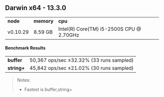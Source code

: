 Darwin x64 - 13.3.0
-----

<table><tr><td><b>node</b></td><td><b>memory</b></td><td><b>cpu</b></td></tr><tr><td>v0.10.29</td><td>8.59 GB</td><td>Intel(R) Core(TM) i5-2500S CPU @ 2.70GHz</td></tr></table>

#### Benchmark Results ####

<table><tr><td><b>buffer</b></td><td>50,367 ops/sec ±32.32% (33 runs sampled)</td></tr><tr><td><b>string+</b></td><td>45,842 ops/sec ±21.02% (30 runs sampled)</td></tr></table>

> Notes:
> - Fastest is buffer,string+

